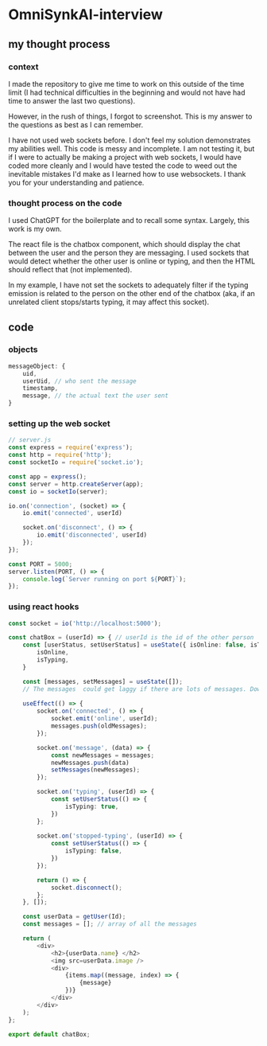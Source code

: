 # OmniSynkAI-interview

## my thought process

### context
I made the repository to give me time to work on this outside of the time limit (I had technical difficulties in the beginning and would not have had time to answer the last two questions).

However, in the rush of things, I forgot to screenshot. This is my answer to the questions as best as I can remember.

I have not used web sockets before. I don't feel my solution demonstrates my abilities well.  This code is messy and incomplete. I am not testing it, but if I were to actually be making a project with web sockets, I would have coded more cleanly and I would have tested the code to weed out the inevitable mistakes I'd make as I learned how to use websockets. 
I thank you for your understanding and patience.
### thought process on the code

I used ChatGPT for the boilerplate and to recall some syntax. Largely, this work is my own.

The react file is the chatbox component, which should display the chat between the user and the person they are messaging. I used sockets that would detect whether the other user is online or typing, and then the HTML should reflect that (not implemented). 

In my example, I have not set the sockets to adequately filter if the typing emission is related to the person on the other end of the chatbox (aka, if an unrelated client stops/starts typing, it  may affect this socket). 

## code

### objects
``` ts
messageObject: {
	uid,
	userUid, // who sent the message
	timestamp,
	message, // the actual text the user sent
}
```

### setting up the web socket
```ts
// server.js
const express = require('express');
const http = require('http');
const socketIo = require('socket.io');

const app = express();
const server = http.createServer(app);
const io = socketIo(server);

io.on('connection', (socket) => {
    io.emit('connected', userId)

    socket.on('disconnect', () => {
	    io.emit('disconnected', userId)
    });
});

const PORT = 5000;
server.listen(PORT, () => {
    console.log(`Server running on port ${PORT}`);
});
```

### using react hooks
``` ts
const socket = io('http://localhost:5000');

const chatBox = (userId) => { // userId is the id of the other person
	const [userStatus, setUserStatus] = useState({ isOnline: false, isTyping: false });](<userStatus: {
		isOnline,
		isTyping,
	}

	const [messages, setMessages] = useState([]);
	// The messages  could get laggy if there are lots of messages. Down the line, this should be changed to only alter the most recent messages
    
    useEffect(() => {
        socket.on('connected', () => {
            socket.emit('online', userId);
            messages.push(oldMessages);
        });

        socket.on('message', (data) => {
            const newMessages = messages; 
            newMessages.push(data)
            setMessages(newMessages);
        });

		socket.on('typing', (userId) => {
			const setUserStatus(() => {
				isTyping: true,
			})
		};
	
		socket.on('stopped-typing', (userId) => {
		    const setUserStatus(() => {
				isTyping: false,
			})
	    });

        return () => {
            socket.disconnect();
        };
    }, []);

	const userData = getUser(Id);
	const messages = []; // array of all the messages

    return (
        <div>
	        <h2>{userData.name} </h2>
	        <img src=userData.image />
	        <div>
		        {items.map((message, index) => {
			        {message}
		        })}
	        </div>
        </div>
    );
};

export default chatBox;
```
